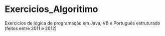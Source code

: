 # Exercicios_Algoritimo

Exercicíos de lógica de programação em Java, VB e Português estruturado (feitos entre 2011 e 2012)
